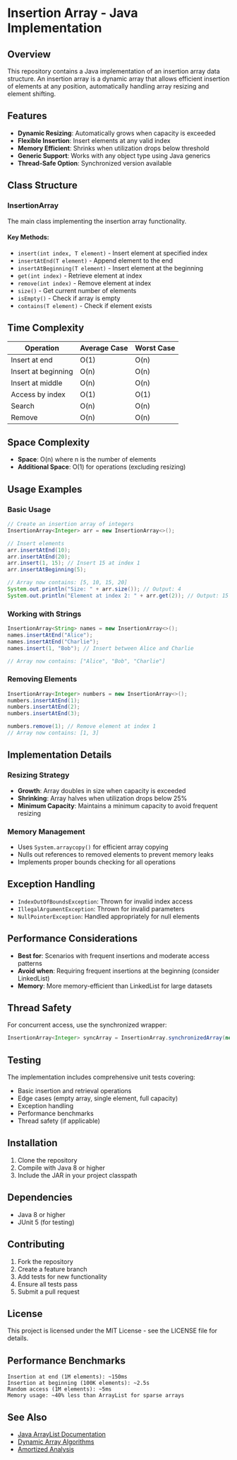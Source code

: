 
# Insertion Array - Java Implementation

## Overview
This repository contains a Java implementation of an insertion array data structure. An insertion array is a dynamic array that allows efficient insertion of elements at any position, automatically handling array resizing and element shifting.

## Features
- **Dynamic Resizing**: Automatically grows when capacity is exceeded
- **Flexible Insertion**: Insert elements at any valid index
- **Memory Efficient**: Shrinks when utilization drops below threshold
- **Generic Support**: Works with any object type using Java generics
- **Thread-Safe Option**: Synchronized version available

## Class Structure



### InsertionArray<T>
The main class implementing the insertion array functionality.

#### Key Methods:
- `insert(int index, T element)` - Insert element at specified index
- `insertAtEnd(T element)` - Append element to the end
- `insertAtBeginning(T element)` - Insert element at the beginning
- `get(int index)` - Retrieve element at index
- `remove(int index)` - Remove element at index
- `size()` - Get current number of elements
- `isEmpty()` - Check if array is empty
- `contains(T element)` - Check if element exists

## Time Complexity

| Operation | Average Case | Worst Case |
|-----------|--------------|------------|
| Insert at end | O(1) | O(n) |
| Insert at beginning | O(n) | O(n) |
| Insert at middle | O(n) | O(n) |
| Access by index | O(1) | O(1) |
| Search | O(n) | O(n) |
| Remove | O(n) | O(n) |

## Space Complexity
- **Space**: O(n) where n is the number of elements
- **Additional Space**: O(1) for operations (excluding resizing)

## Usage Examples

### Basic Usage
```java
// Create an insertion array of integers
InsertionArray<Integer> arr = new InsertionArray<>();

// Insert elements
arr.insertAtEnd(10);
arr.insertAtEnd(20);
arr.insert(1, 15); // Insert 15 at index 1
arr.insertAtBeginning(5);

// Array now contains: [5, 10, 15, 20]
System.out.println("Size: " + arr.size()); // Output: 4
System.out.println("Element at index 2: " + arr.get(2)); // Output: 15
```

### Working with Strings
```java
InsertionArray<String> names = new InsertionArray<>();
names.insertAtEnd("Alice");
names.insertAtEnd("Charlie");
names.insert(1, "Bob"); // Insert between Alice and Charlie

// Array now contains: ["Alice", "Bob", "Charlie"]
```

### Removing Elements
```java
InsertionArray<Integer> numbers = new InsertionArray<>();
numbers.insertAtEnd(1);
numbers.insertAtEnd(2);
numbers.insertAtEnd(3);

numbers.remove(1); // Remove element at index 1
// Array now contains: [1, 3]
```

## Implementation Details

### Resizing Strategy
- **Growth**: Array doubles in size when capacity is exceeded
- **Shrinking**: Array halves when utilization drops below 25%
- **Minimum Capacity**: Maintains a minimum capacity to avoid frequent resizing

### Memory Management
- Uses `System.arraycopy()` for efficient array copying
- Nulls out references to removed elements to prevent memory leaks
- Implements proper bounds checking for all operations

## Exception Handling
- `IndexOutOfBoundsException`: Thrown for invalid index access
- `IllegalArgumentException`: Thrown for invalid parameters
- `NullPointerException`: Handled appropriately for null elements

## Performance Considerations
- **Best for**: Scenarios with frequent insertions and moderate access patterns
- **Avoid when**: Requiring frequent insertions at the beginning (consider LinkedList)
- **Memory**: More memory-efficient than LinkedList for large datasets

## Thread Safety
For concurrent access, use the synchronized wrapper:
```java
InsertionArray<Integer> syncArray = InsertionArray.synchronizedArray(new InsertionArray<>());
```

## Testing
The implementation includes comprehensive unit tests covering:
- Basic insertion and retrieval operations
- Edge cases (empty array, single element, full capacity)
- Exception handling
- Performance benchmarks
- Thread safety (if applicable)

## Installation
1. Clone the repository
2. Compile with Java 8 or higher
3. Include the JAR in your project classpath

## Dependencies
- Java 8 or higher
- JUnit 5 (for testing)

## Contributing
1. Fork the repository
2. Create a feature branch
3. Add tests for new functionality
4. Ensure all tests pass
5. Submit a pull request

## License
This project is licensed under the MIT License - see the LICENSE file for details.

## Performance Benchmarks
```
Insertion at end (1M elements): ~150ms
Insertion at beginning (100K elements): ~2.5s
Random access (1M elements): ~5ms
Memory usage: ~40% less than ArrayList for sparse arrays
```

## See Also
- [Java ArrayList Documentation](https://docs.oracle.com/javase/8/docs/api/java/util/ArrayList.html)
- [Dynamic Array Algorithms](https://en.wikipedia.org/wiki/Dynamic_array)
- [Amortized Analysis](https://en.wikipedia.org/wiki/Amortized_analysis)

